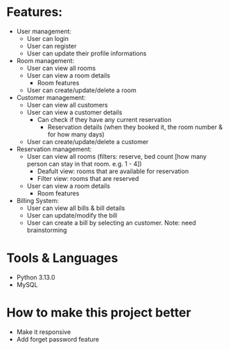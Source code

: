 # Features:
  - User management:
    - User can login
    - User can register
    - User can update their profile informations
  - Room management:
    - User can view all rooms
    - User can view a room details
      - Room features
    - User can create/update/delete a room
  - Customer management:
    - User can view all customers
    - User can view a customer details
      - Can check if they have any current reservation
        - Reservation details (when they booked it, the room number & for how many days)
    - User can create/update/delete a customer
  - Reservation management:
    - User can view all rooms (filters: reserve, bed count [how many person can stay in that room. e.g. 1 - 4])
      - Deafult view: rooms that are available for reservation
      - Filter view: rooms that are reserved
    - User can view a room details
      - Room features
  - Billing System:
    - User can view all bills & bill details
    - User can update/modify the bill
    - User can create a bill by selecting an customer. Note: need brainstorming

# Tools & Languages
  - Python 3.13.0
  - MySQL

# How to make this project better
  - Make it responsive
  - Add forget password feature







